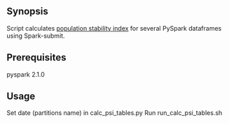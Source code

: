 ## Synopsis
Script calculates [population stability index](http://ucanalytics.com/blogs/population-stability-index-psi-banking-case-study/) for several PySpark dataframes using Spark-submit.

## Prerequisites
pyspark 2.1.0

## Usage
Set date (partitions name) in calc_psi_tables.py
Run run_calc_psi_tables.sh